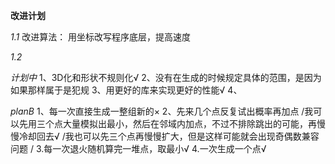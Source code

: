 **改进计划**

*1.1*
改进算法：
用坐标改写程序底层，提高速度

*1.2*


*计划中*
1、3D化和形状不规则化√
2、没有在生成的时候规定具体的范围，是因为如果那样属于是犯规
3、用更好的库来实现更好的性能√
4、

*planB*
1、每一次直接生成一整组新的×
2、先来几个点反复试出概率再加点
/我可以先用三个点大量模拟出最小，然后在邻域内加点，不过不排除跳出的可能，再慢慢冷却回去√
/我也可以先三个点再慢慢扩大，但是这样可能就会出现奇偶数兼容问题
/
3.每一次退火随机算完一堆点，取最小√
4.一次生成一个点√
